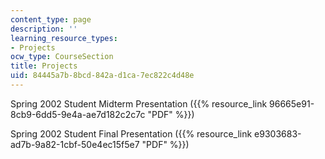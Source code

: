 ```yaml
---
content_type: page
description: ''
learning_resource_types:
- Projects
ocw_type: CourseSection
title: Projects
uid: 84445a7b-8bcd-842a-d1ca-7ec822c4d48e
---
```


Spring 2002 Student Midterm Presentation ({{% resource_link 96665e91-8cb9-6dd5-9e4a-ae7d182c2c7c "PDF" %}})

Spring 2002 Student Final Presentation ({{% resource_link e9303683-ad7b-9a82-1cbf-50e4ec15f5e7 "PDF" %}})